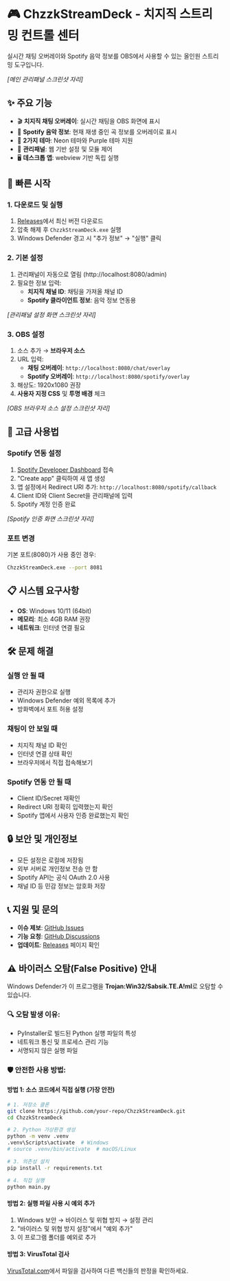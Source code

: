 # 🎮 ChzzkStreamDeck - 치지직 스트리밍 컨트롤 센터

실시간 채팅 오버레이와 Spotify 음악 정보를 OBS에서 사용할 수 있는 올인원 스트리밍 도구입니다.

<!-- 메인 스크린샷 영역 -->
*[메인 관리패널 스크린샷 자리]*

## ✨ 주요 기능

- 🎬 **치지직 채팅 오버레이**: 실시간 채팅을 OBS 화면에 표시
- 🎵 **Spotify 음악 정보**: 현재 재생 중인 곡 정보를 오버레이로 표시  
- 🎨 **2가지 테마**: Neon 테마와 Purple 테마 지원
- 🔧 **관리패널**: 웹 기반 설정 및 모듈 제어
- 🖥️ **데스크톱 앱**: webview 기반 독립 실행

## 🚀 빠른 시작

### 1. 다운로드 및 실행
1. [Releases](https://github.com/your-username/ChzzkStreamDeck/releases)에서 최신 버전 다운로드
2. 압축 해제 후 `ChzzkStreamDeck.exe` 실행
3. Windows Defender 경고 시 "추가 정보" → "실행" 클릭

### 2. 기본 설정
1. 관리패널이 자동으로 열림 (http://localhost:8080/admin)
2. 필요한 정보 입력:
   - **치지직 채널 ID**: 채팅을 가져올 채널 ID
   - **Spotify 클라이언트 정보**: 음악 정보 연동용

<!-- 설정 화면 스크린샷 영역 -->
*[관리패널 설정 화면 스크린샷 자리]*

### 3. OBS 설정
1. 소스 추가 → **브라우저 소스**
2. URL 입력:
   - **채팅 오버레이**: `http://localhost:8080/chat/overlay`
   - **Spotify 오버레이**: `http://localhost:8080/spotify/overlay`
3. 해상도: 1920x1080 권장
4. **사용자 지정 CSS** 및 **투명 배경** 체크

<!-- OBS 설정 스크린샷 영역 -->
*[OBS 브라우저 소스 설정 스크린샷 자리]*

## 🔧 고급 사용법

### Spotify 연동 설정
1. [Spotify Developer Dashboard](https://developer.spotify.com/dashboard) 접속
2. "Create app" 클릭하여 새 앱 생성
3. 앱 설정에서 Redirect URI 추가: `http://localhost:8080/spotify/callback`
4. Client ID와 Client Secret을 관리패널에 입력
5. Spotify 계정 인증 완료

<!-- Spotify 설정 스크린샷 영역 -->
*[Spotify 인증 화면 스크린샷 자리]*

### 포트 변경
기본 포트(8080)가 사용 중인 경우:
```bash
ChzzkStreamDeck.exe --port 8081
```

## 📋 시스템 요구사항

- **OS**: Windows 10/11 (64bit)
- **메모리**: 최소 4GB RAM 권장
- **네트워크**: 인터넷 연결 필요

## 🛠️ 문제 해결

### 실행 안 될 때
- 관리자 권한으로 실행
- Windows Defender 예외 목록에 추가
- 방화벽에서 포트 허용 설정

### 채팅이 안 보일 때  
- 치지직 채널 ID 확인
- 인터넷 연결 상태 확인
- 브라우저에서 직접 접속해보기

### Spotify 연동 안 될 때
- Client ID/Secret 재확인
- Redirect URI 정확히 입력했는지 확인
- Spotify 앱에서 사용자 인증 완료했는지 확인

## 🔒 보안 및 개인정보

- 모든 설정은 로컬에 저장됨
- 외부 서버로 개인정보 전송 안 함
- Spotify API는 공식 OAuth 2.0 사용
- 채널 ID 등 민감 정보는 암호화 저장

## 📞 지원 및 문의

- **이슈 제보**: [GitHub Issues](https://github.com/your-username/ChzzkStreamDeck/issues)
- **기능 요청**: [GitHub Discussions](https://github.com/your-username/ChzzkStreamDeck/discussions)
- **업데이트**: [Releases](https://github.com/your-username/ChzzkStreamDeck/releases) 페이지 확인

## ⚠️ 바이러스 오탐(False Positive) 안내

Windows Defender가 이 프로그램을 **Trojan:Win32/Sabsik.TE.A!ml**로 오탐할 수 있습니다.

### 🔍 오탐 발생 이유:
- PyInstaller로 빌드된 Python 실행 파일의 특성
- 네트워크 통신 및 프로세스 관리 기능
- 서명되지 않은 실행 파일

### 🛡️ 안전한 사용 방법:

#### 방법 1: 소스 코드에서 직접 실행 (가장 안전)
```bash
# 1. 저장소 클론
git clone https://github.com/your-repo/ChzzkStreamDeck.git
cd ChzzkStreamDeck

# 2. Python 가상환경 생성
python -m venv .venv
.venv\Scripts\activate  # Windows
# source .venv/bin/activate  # macOS/Linux

# 3. 의존성 설치
pip install -r requirements.txt

# 4. 직접 실행
python main.py
```

#### 방법 2: 실행 파일 사용 시 예외 추가
1. Windows 보안 → 바이러스 및 위협 방지 → 설정 관리
2. "바이러스 및 위협 방지 설정"에서 "예외 추가"
3. 이 프로그램 폴더를 예외로 추가

#### 방법 3: VirusTotal 검사
[VirusTotal.com](https://www.virustotal.com)에서 파일을 검사하여 다른 백신들의 판정을 확인하세요.